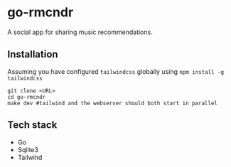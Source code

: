 # go-rmcndr

A social app for sharing music recommendations.

## Installation

Assuming you have configured `tailwindcss` globally using `npm install -g tailwindcss`

```
git clone <URL>
cd go-rmcndr
make dev #tailwind and the webserver should both start in parallel
```

## Tech stack

- Go
- Sqlite3
- Tailwind
